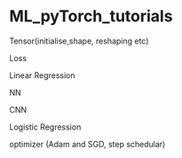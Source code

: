 # ML_pyTorch_tutorials
Tensor(initialise,shape, reshaping etc)

Loss

Linear Regression

NN

CNN

Logistic Regression

optimizer (Adam and SGD, step schedular)


